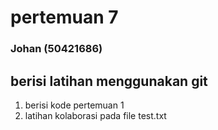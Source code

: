# pertemuan 7
### Johan (50421686)

## berisi latihan menggunakan git

1. berisi kode pertemuan 1
2. latihan kolaborasi pada file test.txt
